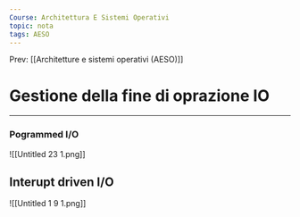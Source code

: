 ```yaml
---
Course: Architettura E Sistemi Operativi
topic: nota
tags: AESO
---
```


Prev: [[Architetture e sistemi operativi (AESO)]]

# Gestione della fine di oprazione IO
---

### Pogrammed I/O

![[Untitled 23 1.png]]

## Interupt driven I/O

![[Untitled 1 9 1.png]]
